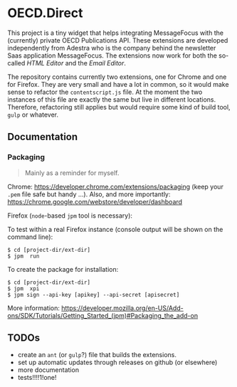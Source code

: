 # OECD.Direct

This project is a tiny widget that helps integrating MessageFocus with the (currently) private OECD Publications API. These extensions are developed independently from Adestra who is the company behind the newsletter Saas application MessageFocus. The extensions now work for both the so-called *HTML Editor* and the *Email Editor*.

The repository contains currently two extensions, one for Chrome and one for Firefox. They are very small and have a lot in common, so it would make sense to refactor the `contentscript.js` file. At the moment the two instances of this file are exactly the same but live in different locations. Therefore, refactoring still applies but would require some kind of build tool, `gulp` or whatever.

## Documentation

### Packaging

> Mainly as a reminder for myself.

Chrome: https://developer.chrome.com/extensions/packaging (keep your `.pem` file safe but handy ...).
Also, and more importantly: https://chrome.google.com/webstore/developer/dashboard

Firefox (`node`-based `jpm` tool is necessary):

To test within a real Firefox instance (console output will be shown on the command line):

```
$ cd [project-dir/ext-dir]
$ jpm  run
```

To create the package for installation:

```
$ cd [project-dir/ext-dir]
$ jpm  xpi
$ jpm sign --api-key [apikey] --api-secret [apisecret]
```

More information: https://developer.mozilla.org/en-US/Add-ons/SDK/Tutorials/Getting_Started_(jpm)#Packaging_the_add-on


## TODOs

* create an `ant` (or `gulp`?) file that builds the extensions.
* set up automatic updates through releases on github (or elsewhere)
* more documentation
* tests!!!!1!one!
